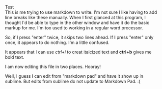Test  
This is me trying to use markdown to write. I'm not sure I like having to add line breaks like these manually. When I first glanced at this program, I thought I'd be able to type in the other window and have it do the basic markup for me. I'm too used to working in a regular word processor.

So, if I press "enter" twice, it skips two lines ahead.
If I press "enter" only once, it appears to do nothing. I'm a little confused.

It appears that I can use *ctrl+i* to creat italcized text and **ctrl+b** gives me bold text.

I am now editing this file in two places. Hooray!

Well, I guess I can edit from "markdown pad" and have it show up in sublime. But edits from sublime do not update to Markdown Pad. :(